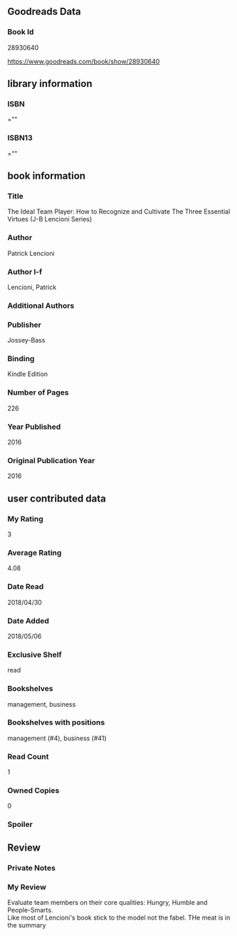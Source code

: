 <!-- This template shows how to bulk convert all columns of data into one markdown file -->
<!-- caveat: KeyError if there's a mismatch. Empty values output nothing -->

## Goodreads Data

### Book Id 

28930640

https://www.goodreads.com/book/show/28930640

## library information

### ISBN 
=""

### ISBN13 
=""

## book information

### Title
The Ideal Team Player: How to Recognize and Cultivate The Three Essential Virtues (J-B Lencioni Series)

### Author 
Patrick Lencioni

### Author l-f 
Lencioni, Patrick

### Additional Authors


### Publisher 
Jossey-Bass

### Binding
Kindle Edition

### Number of Pages
226

### Year Published
2016

### Original Publication Year 
2016

## user contributed data

### My Rating
3

### Average Rating
4.08

### Date Read
2018/04/30

### Date Added
2018/05/06

### Exclusive Shelf
read

### Bookshelves
management, business

### Bookshelves with positions
management (#4), business (#41)

### Read Count
1

### Owned Copies
0

### Spoiler 


## Review

### Private Notes


### My Review
Evaluate team members on their core qualities: Hungry, Humble and People-Smarts.<br/>Like most of Lencioni's book stick to the model not the fabel. THe meat is in the summary